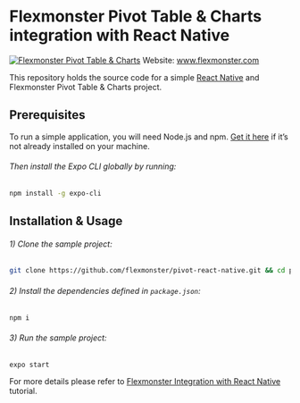 # Flexmonster Pivot Table &amp; Charts integration with React Native
[![Flexmonster Pivot Table & Charts](https://s3.amazonaws.com/flexmonster/github/fm-github-cover.png)](https://flexmonster.com)
Website: www.flexmonster.com

This repository holds the source code for a simple [React Native](https://reactnative.dev/) and Flexmonster Pivot Table & Charts project.

## Prerequisites

To run a simple application, you will need Node.js and npm. [Get it here](https://docs.npmjs.com/downloading-and-installing-node-js-and-npm) if it’s not already installed on your machine.

###### Then install the Expo CLI globally by running:

```bash
npm install -g expo-cli
```


## Installation & Usage

 
###### 1) Clone the sample project: 

```bash
git clone https://github.com/flexmonster/pivot-react-native.git && cd pivot-react-native
```

###### 2) Install the dependencies defined in `package.json`: 

```bash
npm i
```

###### 3) Run the sample project: 

```bash
expo start
```


For more details please refer to [Flexmonster Integration with React Native](https://www.flexmonster.com/doc/integration-with-react-native/) tutorial.

